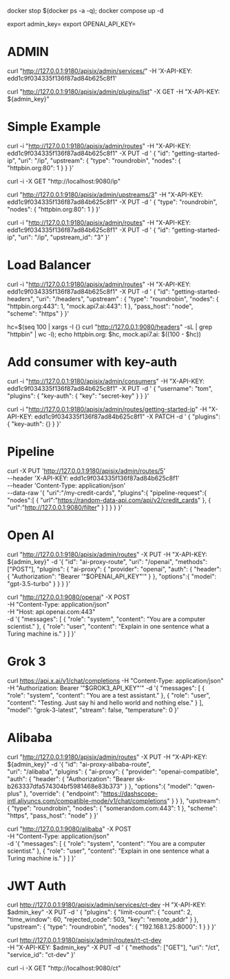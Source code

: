docker stop $(docker ps -a -q); docker compose up -d

export admin_key=<admin>
export OPENAI_API_KEY=<key>

# ADMIN
curl "http://127.0.0.1:9180/apisix/admin/services/" -H 'X-API-KEY: edd1c9f034335f136f87ad84b625c8f1'

curl "http://127.0.0.1:9180/apisix/admin/plugins/list" -X GET   -H "X-API-KEY: ${admin_key}"


# Simple Example

curl -i "http://127.0.0.1:9180/apisix/admin/routes" -H "X-API-KEY: edd1c9f034335f136f87ad84b625c8f1" -X PUT -d '
{
  "id": "getting-started-ip",
  "uri": "/ip",
  "upstream": {
    "type": "roundrobin",
    "nodes": {
      "httpbin.org:80": 1
    }
  }
}'

curl -i -X GET "http://localhost:9080/ip"

curl "http://127.0.0.1:9180/apisix/admin/upstreams/3" -H "X-API-KEY: edd1c9f034335f136f87ad84b625c8f1" -X PUT -d '
{
  "type": "roundrobin",
  "nodes": {
    "httpbin.org:80": 1
  }
}'

curl -i "http://127.0.0.1:9180/apisix/admin/routes" -H "X-API-KEY: edd1c9f034335f136f87ad84b625c8f1" -X PUT -d '
{
  "id": "getting-started-ip",
  "uri": "/ip",
  "upstream_id": "3"
}'

# Load Balancer

curl -i "http://127.0.0.1:9180/apisix/admin/routes" -H "X-API-KEY: edd1c9f034335f136f87ad84b625c8f1" -X PUT -d '
{
  "id": "getting-started-headers",
  "uri": "/headers",
  "upstream" : {
    "type": "roundrobin",
    "nodes": {
      "httpbin.org:443": 1,
      "mock.api7.ai:443": 1
    },
    "pass_host": "node",
    "scheme": "https"
  }
}'

hc=$(seq 100 | xargs -I {} curl "http://127.0.0.1:9080/headers" -sL | grep "httpbin" | wc -l); echo httpbin.org: $hc, mock.api7.ai: $((100 - $hc))

# Add consumer with key-auth

curl -i "http://127.0.0.1:9180/apisix/admin/consumers" -H "X-API-KEY: edd1c9f034335f136f87ad84b625c8f1" -X PUT -d '
{
  "username": "tom",
  "plugins": {
    "key-auth": {
      "key": "secret-key"
    }
  }
}'

curl -i "http://127.0.0.1:9180/apisix/admin/routes/getting-started-ip" -H "X-API-KEY: edd1c9f034335f136f87ad84b625c8f1" -X PATCH -d '
{
  "plugins": {
    "key-auth": {}
  }
}'

# Pipeline

curl -X PUT 'http://127.0.0.1:9180/apisix/admin/routes/5' \
--header 'X-API-KEY: edd1c9f034335f136f87ad84b625c8f1' \
--header 'Content-Type: application/json' \
--data-raw '{
   "uri":"/my-credit-cards",
   "plugins":{
      "pipeline-request":{
         "nodes":[
            {
               "url":"https://random-data-api.com/api/v2/credit_cards"
            },
            {
               "url":"http://127.0.0.1:9080/filter"
            }
         ]
      }
   }
}'

# Open AI 

curl "http://127.0.0.1:9180/apisix/admin/routes" -X PUT   -H "X-API-KEY: ${admin_key}"   -d '{
    "id": "ai-proxy-route",
    "uri": "/openai",
    "methods": ["POST"],
    "plugins": {
      "ai-proxy": {
        "provider": "openai",
        "auth": {
          "header": {
            "Authorization": "Bearer '"$OPENAI_API_KEY"'"
          }
        },
        "options":{
          "model": "gpt-3.5-turbo"
        }
      }
    }
  }'

curl "http://127.0.0.1:9080/openai" -X POST \
  -H "Content-Type: application/json" \
  -H "Host: api.openai.com:443" \
  -d '{
    "messages": [
      {
        "role": "system",
        "content": "You are a computer scientist."
      },
      {
        "role": "user",
        "content": "Explain in one sentence what a Turing machine is."
      }
    ]
  }'

# Grok 3

curl https://api.x.ai/v1/chat/completions 
  -H "Content-Type: application/json" 
  -H "Authorization: Bearer '"$GROK3_API_KEY"'"
  -d '{
  "messages": [
    {
      "role": "system",
      "content": "You are a test assistant."
    },
    {
      "role": "user",
      "content": "Testing. Just say hi and hello world and nothing else."
    }
  ],
  "model": "grok-3-latest",
  "stream": false,
  "temperature": 0
}'

# Alibaba

curl "http://127.0.0.1:9180/apisix/admin/routes" -X PUT -H "X-API-KEY: ${admin_key}" -d '{
    "id": "ai-proxy-alibaba-route",  
    "uri": "/alibaba",
    "plugins": {
      "ai-proxy": {
        "provider": "openai-compatible",        
        "auth": {
          "header": {
            "Authorization": "Bearer sk-b263337dfa574304bf5981468e83b373"
          }
        },
        "options":{
          "model": "qwen-plus"
        },
        "override": {
          "endpoint": "https://dashscope-intl.aliyuncs.com/compatible-mode/v1/chat/completions"
        }
      }
    },
    "upstream": {
      "type": "roundrobin",
      "nodes": {
        "somerandom.com:443": 1
      },
      "scheme": "https",
      "pass_host": "node"
    }
  }'

curl "http://127.0.0.1:9080/alibaba" -X POST \
  -H "Content-Type: application/json" \
  -d '{
    "messages": [
      {
        "role": "system",
        "content": "You are a computer scientist."
      },
      {
        "role": "user",
        "content": "Explain in one sentence what a Turing machine is."
      }
    ]
  }'


# JWT Auth

curl http://127.0.0.1:9180/apisix/admin/services/ct-dev -H "X-API-KEY: $admin_key" -X PUT -d '
{
    "plugins": {
        "limit-count": {
            "count": 2,
            "time_window": 60,
            "rejected_code": 503,
            "key": "remote_addr"
        }
    },
    "upstream": {
        "type": "roundrobin",
        "nodes": {
          "192.168.1.25:8000": 1
        }
    }
}'

curl http://127.0.0.1:9180/apisix/admin/routes/rt-ct-dev \
-H "X-API-KEY: $admin_key" -X PUT -d '
{
    "methods": ["GET"],
    "uri": "/ct",
    "service_id": "ct-dev"
}'

curl -i -X GET "http://localhost:9080/ct"
